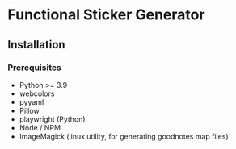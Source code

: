# Functional Sticker Generator

## Installation

### Prerequisites

- Python >= 3.9
- webcolors 
- pyyaml
- Pillow
- playwright (Python)
- Node / NPM
- ImageMagick (linux utility, for generating goodnotes map files)
